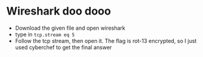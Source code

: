 # Wireshark doo dooo
- Download the given file and open wireshark
- type in `tcp.stream eq 5`
- Follow the tcp stream, then open it. The flag is rot-13 encrypted, so I just used cyberchef to get the final answer